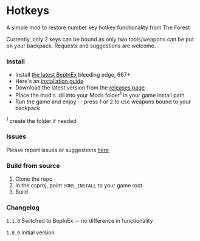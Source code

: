 # Hotkeys

A simple mod to restore number key hotkey functionality from The Forest

Currently, only 2 keys can be bound as only two tools/weapons can be put on your backpack. Requests and suggestions are welcome.

### Install

- Install [the latest BepInEx](https://builds.bepinex.dev/projects/bepinex_be) bleeding edge, 667+
- Here's an [installation guide](https://docs.bepinex.dev/master/articles/user_guide/installation/unity_il2cpp.html)
- Download the latest version from the [releases page](https://github.com/matt-harp/SotF-Hotkeys/releases)
- Place the mod's .dll into your Mods folder<sup>1</sup> in your game install path
- Run the game and enjoy -- press 1 or 2 to use weapons bound to your backpack

<sup>1</sup> create the folder if needed

### Issues

Please report issues or suggestions [here](https://github.com/matt-harp/SotF-Hotkeys/issues)


### Build from source

1. Clone the repo
2. In the csproj, point `SONS_INSTALL` to your game root.
3. Build

### Changelog

`1.1.0` Switched to BepInEx -- no difference in functionality

`1.0.0` Initial version 